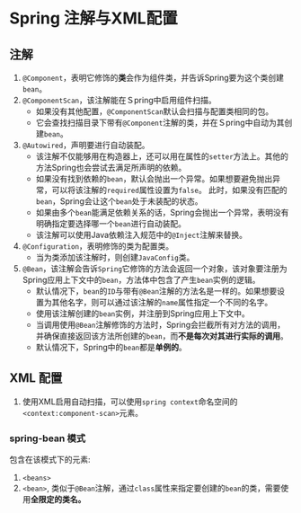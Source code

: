 # Spring 注解与XML配置

## 注解

1. `@Component`，表明它修饰的**类**会作为组件类，并告诉Spring要为这个类创建`bean`。
2. `@ComponentScan`，该注解能在Ｓpring中启用组件扫描。
    * 如果没有其他配置，`@ComponentScan`默认会扫描与配置类相同的包。
    * 它会查找扫描目录下带有`@Component`注解的类，并在Ｓpring中自动为其创建`bean`。
3. `@Autowired`，声明要进行自动装配。
    * 该注解不仅能够用在构造器上，还可以用在属性的`setter`方法上。其他的方法Spring也会尝试去满足所声明的依赖。
    * 如果没有找到依赖的`bean`，默认会抛出一个异常。如果想要避免抛出异常，可以将该注解的`required`属性设置为`false`。
        此时，如果没有匹配的`bean`，Spring会让这个`bean`处于未装配的状态。
    * 如果由多个`bean`能满足依赖关系的话，Spring会抛出一个异常，表明没有明确指定要选择哪一个`bean`进行自动装配。
    * 该注解可以使用Java依赖注入规范中的`@Inject`注解来替换。
4. `@Configuration`，表明修饰的类为配置类。
    * 当为类添加该注解时，则创建`JavaConfig`类。
5. `@Bean`，该注解会告诉`Spring`它修饰的方法会返回一个对象，该对象要注册为Spring应用上下文中的`bean`，方法体中包含了产生`bean`实例的逻辑。
    * 默认情况下，`bean`的`ID`与带有`@Bean`注解的方法名是一样的。如果想要设置为其他名字，则可以通过该注解的`name`属性指定一个不同的名字。
    * 使用该注解创建的`bean`实例，并注册到Spring应用上下文中。
    * 当调用使用`@Bean`注解修饰的方法时，Spring会拦截所有对方法的调用，并确保直接返回该方法所创建的`bean`，而**不是每次对其进行实际的调用**。
    * 默认情况下，Spring中的`bean`都是**单例的**。
    
    
## XML 配置

1. 使用XML启用自动扫描，可以使用`spring context`命名空间的`<context:component-scan>`元素。

### spring-bean 模式

包含在该模式下的元素:
1. `<beans>`
2. `<bean>`, 类似于`@Bean`注解，通过`class`属性来指定要创建的`bean`的类，需要使用**全限定的类名。**